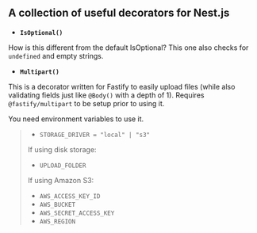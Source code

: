 ## A collection of useful decorators for Nest.js

- **`IsOptional()`**

How is this different from the default IsOptional? This one also checks for `undefined` and empty strings.

- **`Multipart()`**

This is a decorator written for Fastify to easily upload files (while also validating fields just like `@Body()` with a depth of 1). Requires `@fastify/multipart` to be setup prior to using it.

You need environment variables to use it.
> - `STORAGE_DRIVER = "local" | "s3"`
>
> If using disk storage:
> - `UPLOAD_FOLDER`
>
> If using Amazon S3:
> - `AWS_ACCESS_KEY_ID`
> - `AWS_BUCKET`
> - `AWS_SECRET_ACCESS_KEY`
> - `AWS_REGION`
